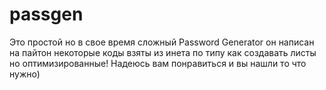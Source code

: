 # passgen
Это простой но в свое время сложный Password Generator он написан на пайтон некоторые коды взяты из инета по типу как создавать листы но оптимизированные!
Надеюсь вам понравиться и вы нашли то что нужно)
